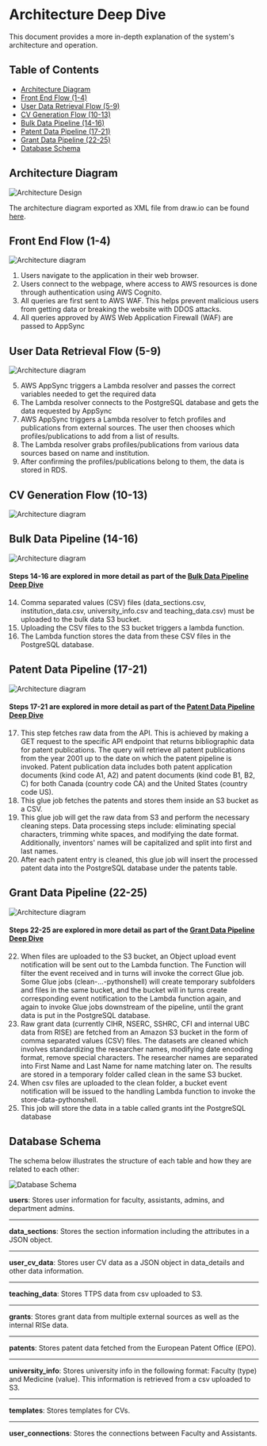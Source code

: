 # Architecture Deep Dive
This document provides a more in-depth explanation of the system's architecture and operation.


## Table of Contents
<!-- no toc -->
- [Architecture Diagram](#architecture-diagram)
- [Front End Flow (1-4)](#front-end-flow-1-4)
- [User Data Retrieval Flow (5-9)](#user-data-retrieval-flow-5-9)
- [CV Generation Flow (10-13)](#cv-generation-flow-10-13)
- [Bulk Data Pipeline (14-16)](#bulk-data-pipeline-14-16)
- [Patent Data Pipeline (17-21)](#patent-data-pipeline-17-21)
- [Grant Data Pipeline (22-25)](#grant-data-pipeline-22-25)
- [Database Schema](#database-schema)

## Architecture Diagram
![Architecture Design](../docs/architecture/FacultyCV_architecture.drawio.png)

The architecture diagram exported as XML file from draw.io can be found [here](../docs/architecture/FacultyCV_architecture.drawio.xml).


## Front End Flow (1-4)
![Architecture diagram](../docs/architecture/FacultyCVFrontEnd.drawio.png)

1. Users navigate to the application in their web browser.
2. Users connect to the webpage, where access to AWS resources is done through authentication using AWS Cognito.
3. All queries are first sent to AWS WAF. This helps prevent malicious users from getting data or breaking the website with DDOS attacks.
4. All queries approved by AWS Web Application Firewall (WAF) are passed to AppSync
  

## User Data Retrieval Flow (5-9)

![Architecture diagram](../docs/architecture/FacultyCVUserDataRetrieval.drawio.png)

5. AWS AppSync triggers a Lambda resolver and passes the correct variables needed to get the required data  
6. The Lambda resolver connects to the PostgreSQL database and gets the data requested by AppSync  
7. AWS AppSync triggers a Lambda resolver to fetch profiles and publications from external sources. The user then chooses which profiles/publications to add from a list of results.  
8. The Lambda resolver grabs profiles/publications from various data sources based on name and institution.  
9. After confirming the profiles/publications belong to them, the data is stored in RDS.  


## CV Generation Flow (10-13)
![Architecture diagram](../docs/architecture/)


## Bulk Data Pipeline (14-16)
![Architecture diagram](../docs/architecture/FacultyCVBulkData.drawio.png)

#### Steps 14-16 are explored in more detail as part of the [Bulk Data Pipeline Deep Dive](/docs/BulkDataPipelineDeepDive.md)

14. Comma separated values (CSV) files (data_sections.csv, institution_data.csv, university_info.csv and teaching_data.csv) must be uploaded to the bulk data S3 bucket.
15. Uploading the CSV files to the S3 bucket triggers a lambda function.
16. The Lambda function stores the data from these CSV files in the PostgreSQL database.

## Patent Data Pipeline (17-21)
![Architecture diagram](../docs/architecture/FacultyCVPatentData.drawio.png)

#### Steps 17-21 are explored in more detail as part of the [Patent Data Pipeline Deep Dive](/docs/PatentDataPipelineDeepDive.md)

17.  This step fetches raw data from the API. This is achieved by making a GET request to the specific API endpoint that returns bibliographic data for patent publications. The query will retrieve all patent publications from the year 2001 up to the date on which the patent pipeline is invoked. Patent publication data includes both patent application documents (kind code A1, A2) and patent documents (kind code B1, B2, C) for both Canada (country code CA) and the United States (country code US).
18. This glue job fetches the patents and stores them inside an S3 bucket as a CSV.
19. This glue job will get the raw data from S3 and perform the necessary cleaning steps. Data processing steps include: eliminating special characters, trimming white spaces, and modifying the date format. Additionally, inventors' names will be capitalized and split into first and last names.
20. After each patent entry is cleaned, this glue job will insert the processed patent data into the PostgreSQL database under the patents table.

## Grant Data Pipeline (22-25)
![Architecture diagram](../docs/architecture/FacultyCVGrantData.drawio.png)

#### Steps 22-25 are explored in more detail as part of the [Grant Data Pipeline Deep Dive](/docs/GrantDataPipelineDeepDive.md)

22. When files are uploaded to the S3 bucket, an Object upload event notification will be sent out to the Lambda function. The Function will filter the event received and in turns will invoke the correct Glue job. Some Glue jobs (clean-...-pythonshell) will create temporary subfolders and files in the same bucket, and the bucket will in turns create corresponding event notification to the Lambda function again, and again to invoke Glue jobs downstream of the pipeline, until the grant data is put in the PostgreSQL database.
23. Raw grant data (currently CIHR, NSERC, SSHRC, CFI and internal UBC data from RISE) are fetched from an Amazon S3 bucket in the form of comma separated values (CSV) files. The datasets are cleaned which involves standardizing the researcher names, modifying date encoding format, remove special characters. The researcher names are separated into First Name and Last Name for name matching later on. The results are stored in a temporary folder called clean in the same S3 bucket.
24. When csv files are uploaded to the clean folder, a bucket event notification will be issued to the handling Lambda function to invoke the store-data-pythonshell. 
25. This job will store the data in a table called grants int the PostgreSQL database

## Database Schema
The schema below illustrates the structure of each table and how they are related to each other:

![Database Schema](../docs/images/Faculty_CV_RDS_DB_Schema.png)

**users**: Stores user information for faculty, assistants, admins, and department admins.
___
**data_sections**: Stores the section information including the attributes in a JSON object.
___
**user_cv_data**: Stores user CV data as a JSON object in data_details and other data information.
___
**teaching_data**: Stores TTPS data from csv uploaded to S3.
___
**grants**: Stores grant data from multiple external sources as well as the internal RISe data.
___
**patents**: Stores patent data fetched from the European Patent Office (EPO).
___
**university_info**: Stores university info in the following format: Faculty (type) and Medicine (value). This information is retrieved from a csv uploaded to S3.
___
**templates**: Stores templates for CVs.
___
**user_connections**: Stores the connections between Faculty and Assistants.

